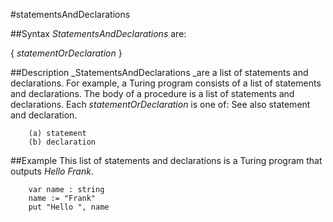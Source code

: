 
#statementsAndDeclarations

##Syntax
_StatementsAndDeclarations_ are:

{ _statementOrDeclaration_ }




##Description
_StatementsAndDeclarations _are a list of statements and declarations. For example, a Turing program consists of a list of statements and declarations. The body of a procedure is a list of statements and declarations.
Each _statementOrDeclaration_ is one of:
See also statement and declaration.


        (a) statement
        (b) declaration
##Example
This list of statements and declarations is a Turing program that outputs _Hello Frank_.


        var name : string
        name := "Frank"
        put "Hello ", name
